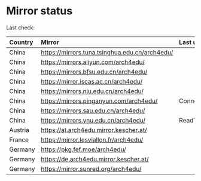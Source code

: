 <script src="./time.js"></script>
# Mirror status
Last check: <script type="text/javascript">localize(1676330444.9905744);</script>

|Country|Mirror|Last update|
|:------|:-----|:----------|
|China|https://mirrors.tuna.tsinghua.edu.cn/arch4edu/|<script type="text/javascript">localize(1676313241);</script>|
|China|https://mirrors.aliyun.com/arch4edu/|<script type="text/javascript">localize(1676313241);</script>|
|China|https://mirrors.bfsu.edu.cn/arch4edu/|<script type="text/javascript">localize(1676313241);</script>|
|China|https://mirror.iscas.ac.cn/arch4edu/|<script type="text/javascript">localize(1676313241);</script>|
|China|https://mirrors.nju.edu.cn/arch4edu/|<script type="text/javascript">localize(1676270322);</script>|
|China|https://mirrors.pinganyun.com/arch4edu/|ConnectionError|
|China|https://mirrors.sau.edu.cn/arch4edu/|<script type="text/javascript">localize(1673850842);</script>|
|China|https://mirrors.ynu.edu.cn/arch4edu/|ReadTimeout|
|Austria|https://at.arch4edu.mirror.kescher.at/|<script type="text/javascript">localize(1676313241);</script>|
|France|https://mirror.lesviallon.fr/arch4edu/|<script type="text/javascript">localize(1676270322);</script>|
|Germany|https://pkg.fef.moe/arch4edu/|<script type="text/javascript">localize(1676313241);</script>|
|Germany|https://de.arch4edu.mirror.kescher.at/|<script type="text/javascript">localize(1676313241);</script>|
|Germany|https://mirror.sunred.org/arch4edu/|<script type="text/javascript">localize(1676313241);</script>|

<script src="./tablefilter/tablefilter.js"></script>
<script src="./table.js"></script>